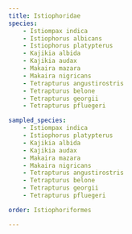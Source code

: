 ```yaml
---
title: Istiophoridae
species:
    - Istiompax indica
    - Istiophorus albicans
    - Istiophorus platypterus
    - Kajikia albida
    - Kajikia audax
    - Makaira mazara
    - Makaira nigricans
    - Tetrapturus angustirostris
    - Tetrapturus belone
    - Tetrapturus georgii
    - Tetrapturus pfluegeri

sampled_species:
    - Istiompax indica
    - Istiophorus platypterus
    - Kajikia albida
    - Kajikia audax
    - Makaira mazara
    - Makaira nigricans
    - Tetrapturus angustirostris
    - Tetrapturus belone
    - Tetrapturus georgii
    - Tetrapturus pfluegeri

order: Istiophoriformes

---
```

